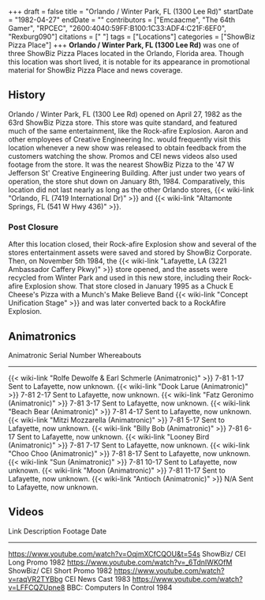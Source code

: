 +++
draft = false
title = "Orlando / Winter Park, FL (1300 Lee Rd)"
startDate = "1982-04-27"
endDate = ""
contributors = ["Emcaacme", "The 64th Gamer", "RPCEC", "2600:4040:59FF:B100:1C33:ADF4:C21F:6EF0", "Rexburg090"]
citations = [" "]
tags = ["Locations"]
categories = ["ShowBiz Pizza Place"]
+++
**Orlando / Winter Park, FL (1300 Lee Rd)** was one of three ShowBiz Pizza Places located in the Orlando, Florida area.
Though this location was short lived, it is notable for its appearance in promotional material for ShowBiz Pizza Place and news coverage.

## History

Orlando / Winter Park, FL (1300 Lee Rd) opened on April 27, 1982 as the 63rd ShowBiz Pizza store. This store was quite standard, and featured much of the same entertainment, like the Rock-afire Explosion. Aaron and other employees of Creative Engineering Inc. would frequently visit this location whenever a new show was released to obtain feedback from the customers watching the show. Promos and CEI news videos also used footage from the store. It was the nearest ShowBiz Pizza to the '47 W Jefferson St' Creative Engineering Building. After just under two years of operation, the store shut down on January 8th, 1984. Comparatively, this location did not last nearly as long as the other Orlando stores, {{< wiki-link "Orlando, FL (7419 International Dr)" >}} and {{< wiki-link "Altamonte Springs, FL (541 W Hwy 436)" >}}.

### Post Closure

After this location closed, their Rock-afire Explosion show and several of the stores entertainment assets were saved and stored by ShowBiz Corporate. Then, on November 5th 1984, the {{< wiki-link "Lafayette, LA (3221 Ambassador Caffery Pkwy)" >}} store opened, and the assets were recycled from Winter Park and used in this new store, including their Rock-afire Explosion show. That store closed in January 1995 as a Chuck E Cheese's Pizza with a Munch's Make Believe Band {{< wiki-link "Concept Unification Stage" >}} and was later converted back to a RockAfire Explosion.

## Animatronics

  Animatronic                                                           Serial Number   Whereabouts
  --------------------------------------------------------------------- --------------- ---------------------------------
  {{< wiki-link "Rolfe Dewolfe & Earl Schmerle (Animatronic)" >}}   7-81 1-17       Sent to Lafayette, now unknown.
  {{< wiki-link "Dook Larue (Animatronic)" >}}                      7-81 2-17       Sent to Lafayette, now unknown.
  {{< wiki-link "Fatz Geronimo (Animatronic)" >}}                   7-81 3-17       Sent to Lafayette, now unknown.
  {{< wiki-link "Beach Bear (Animatronic)" >}}                      7-81 4-17       Sent to Lafayette, now unknown.
  {{< wiki-link "Mitzi Mozzarella (Animatronic)" >}}                7-81 5-17       Sent to Lafayette, now unknown.
  {{< wiki-link "Billy Bob (Animatronic)" >}}                       7-81 6-17       Sent to Lafayette, now unknown.
  {{< wiki-link "Looney Bird (Animatronic)" >}}                     7-81 7-17       Sent to Lafayette, now unknown.
  {{< wiki-link "Choo Choo (Animatronic)" >}}                       7-81 8-17       Sent to Lafayette, now unknown.
  {{< wiki-link "Sun (Animatronic)" >}}                             7-81 10-17      Sent to Lafayette, now unknown.
  {{< wiki-link "Moon (Animatronic)" >}}                            7-81 11-17      Sent to Lafayette, now unknown.
  {{< wiki-link "Antioch (Animatronic)" >}}                         N/A             Sent to Lafayette, now unknown.

## Videos

  Link                                                Description                 Footage Date
  --------------------------------------------------- --------------------------- --------------
  https://www.youtube.com/watch?v=OqjmXCfCQOU&t=54s   ShowBiz/ CEI Long Promo     1982
  https://www.youtube.com/watch?v=_6TdnIWKOfM        ShowBiz/ CEI Short Promo    1982
  https://www.youtube.com/watch?v=raqVR2TYBbg         CEI News Cast               1983
  https://www.youtube.com/watch?v=LFFCQZUpne8         BBC: Computers In Control   1984
